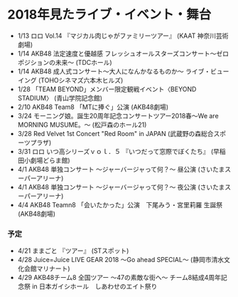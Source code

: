 # 2018年見たライブ・イベント・舞台
- 1/13 ロロ Vol.14 『マジカル肉じゃがファミリーツアー』 (KAAT 神奈川芸術劇場)
- 1/14 AKB48 法定速度と優越感 フレッシュオールスターズコンサート〜ゼロポジションの未来〜 (TDCホール)
- 1/14 AKB48 成人式コンサート～大人になんかなるものか～ ライブ・ビューイング (TOHOシネマズ六本木ヒルズ)
- 1/28 「TEAM BEYOND」メンバー限定観戦イベント〈BEYOND STADIUM〉 (青山学院記念館)
- 2/10 AKB48 Team8 「MTに捧ぐ」公演 (AKB48劇場)
- 3/24 モーニング娘。誕生20周年記念コンサートツアー2018春～We are MORNING MUSUME。～ (松戸森のホール21)
- 3/28 Red Velvet 1st Concert "Red Room" in JAPAN (武蔵野の森総合スポーツプラザ)
- 3/31 ロロ いつ高シリーズｖｏｌ．５ 『いつだって窓際でぼくたち』 (早稲田小劇場どらま館)
- 4/1 AKB48 単独コンサート ～ジャーバージャって何？～ 昼公演 (さいたまスーパーアリーナ)
- 4/1 AKB48 単独コンサート ～ジャーバージャって何？～ 夜公演 (さいたまスーパーアリーナ)
- 4/4 AKB48 Teamn8 「会いたかった」公演　下尾みう・宮里莉羅 生誕祭 (AKB48劇場)

### 予定
- 4/21 ままごと 『ツアー』 (STスポット)
- 4/28 Juice=Juice LIVE GEAR 2018 ～Go ahead SPECIAL～ (静岡市清水文化会館マリナート)
- 4/29 AKB48チーム8 全国ツアー ～47の素敵な街へ～ チーム8結成4周年記念祭 in 日本ガイシホール　しあわせのエイト祭り
